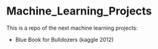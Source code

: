 # Machine_Learning_Projects

This is a repo of the next machine learning projects:
   - Blue Book for Bulldozers (kaggle 2012)
